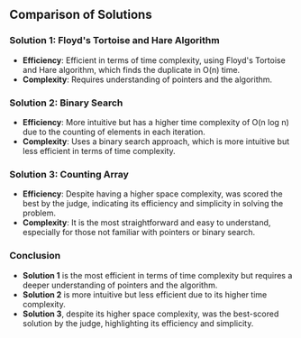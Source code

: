 ## Comparison of Solutions

### Solution 1: Floyd's Tortoise and Hare Algorithm

- **Efficiency**: Efficient in terms of time complexity, using Floyd's Tortoise and Hare algorithm, which finds the duplicate in O(n) time.
- **Complexity**: Requires understanding of pointers and the algorithm.

### Solution 2: Binary Search

- **Efficiency**: More intuitive but has a higher time complexity of O(n log n) due to the counting of elements in each iteration.
- **Complexity**: Uses a binary search approach, which is more intuitive but less efficient in terms of time complexity.

### Solution 3: Counting Array

- **Efficiency**: Despite having a higher space complexity, was scored the best by the judge, indicating its efficiency and simplicity in solving the problem.
- **Complexity**: It is the most straightforward and easy to understand, especially for those not familiar with pointers or binary search.

### Conclusion

- **Solution 1** is the most efficient in terms of time complexity but requires a deeper understanding of pointers and the algorithm.
- **Solution 2** is more intuitive but less efficient due to its higher time complexity.
- **Solution 3**, despite its higher space complexity, was the best-scored solution by the judge, highlighting its efficiency and simplicity.
